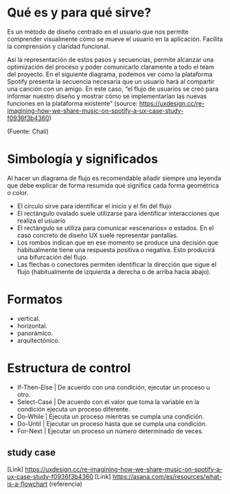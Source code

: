 # Qué es y para qué sirve?

Es un método de diseño centrado en el usuario que nos permite comprender visualmente cómo se mueve el usuario en la aplicación. Facilita la comprensión y claridad funcional. 

Así la representación de estos pasos y secuencias, permite alcanzar una optimización del proceso y poder comunicarlo claramente a todo el team del proyecto.
En el siguiente diagrama, podemos ver como la plataforma Spotify presenta la
secuencia necesaria que un usuario hará al compartir una canción con un amigo.
En este caso, “el flujo de usuarios se creó para informar nuestro diseño y mostrar
cómo se implementarían las nuevas funciones en la plataforma existente”
(source: https://uxdesign.cc/re-imagining-how-we-share-music-on-spotify-a-ux-case-study-f0936f3b4360)

(Fuente: Chali)

# Simbología y significados

Al hacer un diagrama de flujo es recomendable añadir siempre una leyenda que
debe explicar de forma resumida qué significa cada forma geométrica o color.

- El círculo sirve para identificar el inicio y el fin del flujo
- El rectángulo ovalado suele utilizarse para identificar interacciones que realiza el usuario
- El rectángulo se utiliza para comunicar «escenarios» o estados. En el caso concreto de diseño UX suele representar pantallas.
- Los rombos indican que en ese momento se produce una decisión que habitualmente tiene una respuesta positiva o negativa. Esto producirá una bifurcación del flujo.
- Las flechas o conectores permiten identificar la dirección que sigue el flujo
(habitualmente de izquierda a derecha o de arriba hacia abajo).

# Formatos

- vertical.
- horizontal.
- panorámico.
- arquitectónico.

# Estructura de control

- If-Then-Else | De acuerdo con una condición, ejecutar un proceso u otro.
- Select-Case | De acuerdo con el valor que toma la variable en la condición ejecuta un proceso diferente.
- Do-While | Ejecuta un proceso mientras se cumpla una condición.
- Do-Until | Ejecutar un proceso hasta que se cumpla una condición.
- For-Next | Ejecutar un proceso un número determinado de veces.

## study case
[Link] https://uxdesign.cc/re-imagining-how-we-share-music-on-spotify-a-ux-case-study-f0936f3b4360
[Link] https://asana.com/es/resources/what-is-a-flowchart (referencia)